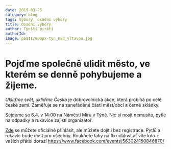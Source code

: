 ```yaml
---
date: 2019-03-25
category: blog
tags: Výbory, osadní výbory
title: Osadní výbory
author: Týnští piráti
authorId:
image: posts/800px-tyn_nad_vltavou.jpg
---
```


Pojďme společně ulidit město, ve kterém se denně pohybujeme a žijeme.
==================================================

*Ukliďme svět, ukliďme Česko* je dobrovolnická akce, která probíhá po celé české zemi. Zaměřuje se na zaneřáděné části měst/obcí a černé skládky.

Sejdeme se 6.4. v 14:00 na Náměstí Míru v Týně. Nic si nosit nemusíte, pytle na odpadky a rukavice zajistí organizátoř.

[Zde](https://www.uklidmecesko.cz/event/21440/) se můžete oficiálně přihlásit, ale můžete dojít i bez registrace. Pytlů a rukavic bude dost pro všechny. Koukňete taky na fb událost ať víte kdo z vašich přátel dorazí https://www.facebook.com/events/563024150846870/
